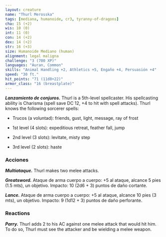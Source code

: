 ```yaml
---
layout: creature
name: "Thurl Merosska"
tags: [mediana, humanoide, cr3, tyranny-of-dragons]
cha: 15 (+2)
wis: 10 (0)
int: 11 (0)
con: 14 (+2)
dex: 14 (+2)
str: 16 (+3)
size: Humanoide Mediano (human)
alignment: legal maligna
challenge: "3 (700 XP)"
languages: "Auran, Common"
skills: "Animal Handling +2, Athletics +5, Engaño +4, Persuasión +4"
speed: "30 ft."
hit_points: "71 (11d8+22)"
armor_class: "16 (breastplate)"
---
```


***Lanzamiento de conjuros.*** Thurl is a 5th-level spellcaster. His spellcasting ability is Charisma (spell save DC 12, +4 to hit with spell attacks). Thurl knows the following sorcerer spells:

* Trucos (a voluntad): friends, gust, light, message, ray of frost

* 1st level (4 slots): expeditious retreat, feather fall, jump

* 2nd level (3 slots): levitate, misty step

* 3rd level (2 slots): haste

### Acciones

***Multiataque.*** Thurl makes two melee attacks.

***Greatsword.*** Ataque de arma cuerpo a cuerpo: +5 al ataque, alcance 5 pies (1.5 mts), un objetivo. Impacto: 10 (2d6 + 3) puntos de daño cortante.

***Lance.*** Ataque de arma cuerpo a cuerpo: +5 al ataque, alcance 10 pies (3 mts), un objetivo. Impacto: 9 (1d12 + 3) puntos de daño perforante.

### Reactions

***Parry.*** Thurl adds 2 to his AC against one melee attack that would hit him. To do so, Thurl must see the attacker and be wielding a melee weapon.